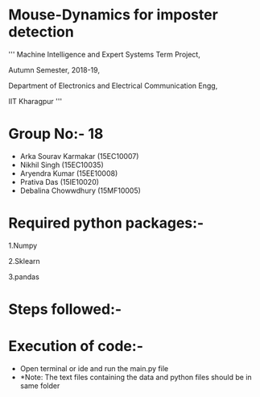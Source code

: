 # Mouse-Dynamics for imposter detection
  '''
  Machine Intelligence and Expert Systems Term Project,
 
  Autumn Semester, 2018-19,

  Department of Electronics and Electrical Communication Engg,

  IIT Kharagpur
  '''

# Group No:- 18
- Arka Sourav Karmakar         (15EC10007)
- Nikhil Singh                 (15EC10035)
- Aryendra Kumar               (15EE10008)
- Prativa Das                  (15IE10020)
- Debalina Chowwdhury          (15MF10005)

# Required python packages:-
  1.Numpy 

  2.Sklearn 

  3.pandas

# Steps followed:-

# Execution of code:-
- Open terminal or ide and run the main.py file
- *Note: The text files containing the data and python files should be in same folder
